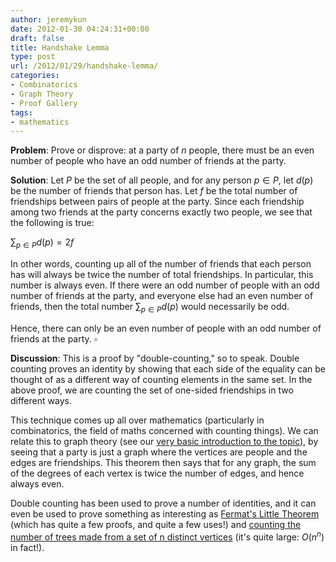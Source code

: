 ```yaml
---
author: jeremykun
date: 2012-01-30 04:24:31+00:00
draft: false
title: Handshake Lemma
type: post
url: /2012/01/29/handshake-lemma/
categories:
- Combinatorics
- Graph Theory
- Proof Gallery
tags:
- mathematics
---
```


**Problem**: Prove or disprove: at a party of $n$ people, there must be an even number of people who have an odd number of friends at the party.

**Solution**: Let $P$ be the set of all people, and for any person $p \in P$, let $d(p)$ be the number of friends that person has. Let $f$ be the total number of friendships between pairs of people at the party. Since each friendship among two friends at the party concerns exactly two people, we see that the following is true:

$\displaystyle \sum_{p \in P} d(p) = 2f$

In other words, counting up all of the number of friends that each person has will always be twice the number of total friendships. In particular, this number is always even. If there were an odd number of people with an odd number of friends at the party, and everyone else had an even number of friends, then the total number $\sum_{p \in P} d(p)$ would necessarily be odd.

Hence, there can only be an even number of people with an odd number of friends at the party. $\square$

**Discussion**: This is a proof by "double-counting," so to speak. Double counting proves an identity by showing that each side of the equality can be thought of as a different way of counting elements in the same set. In the above proof, we are counting the set of one-sided friendships in two different ways.

This technique comes up all over mathematics (particularly in combinatorics, the field of maths concerned with counting things). We can relate this to graph theory (see our [very basic introduction to the topic](http://jeremykun.wordpress.com/2011/06/26/teaching-mathematics-graph-theory/)), by seeing that a party is just a graph where the vertices are people and the edges are friendships. This theorem then says that for any graph, the sum of the degrees of each vertex is twice the number of edges, and hence always even.

Double counting has been used to prove a number of identities, and it can even be used to prove something as interesting as [Fermat's Little Theorem](http://en.wikipedia.org/wiki/Proofs_of_Fermat%27s_little_theorem#Proof_by_counting_necklaces) (which has quite a few proofs, and quite a few uses!) and [counting the number of trees made from a set of n distinct vertices](http://en.wikipedia.org/wiki/Double_counting_(proof_technique)#Counting_trees) (it's quite large: $O(n^n)$ in fact!).
